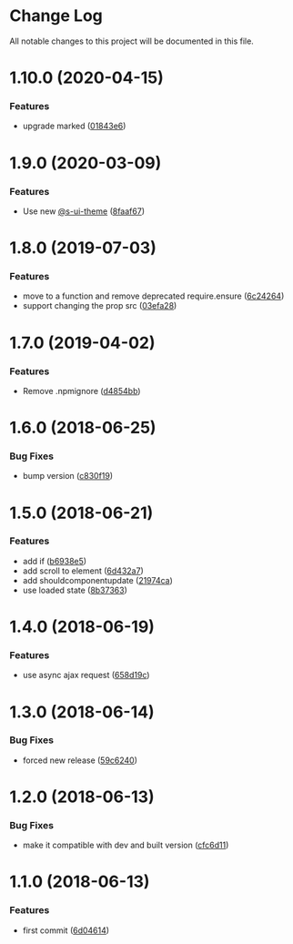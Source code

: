 # Change Log

All notable changes to this project will be documented in this file.

# 1.10.0 (2020-04-15)


### Features

* upgrade marked ([01843e6](https://github.com/SUI-Components/schibsted-spain-components/commit/01843e62a606b18f5ba27c76fe9ae3bf4a311609))



# 1.9.0 (2020-03-09)


### Features

* Use new [@s-ui-theme](https://github.com/s-ui-theme) ([8faaf67](https://github.com/SUI-Components/schibsted-spain-components/commit/8faaf67c70609e44c0a93b5bdfdc2a9ff5807269))



# 1.8.0 (2019-07-03)


### Features

* move to a function and remove deprecated require.ensure ([6c24264](https://github.com/SUI-Components/schibsted-spain-components/commit/6c242647b6f46cfcf1cddb155cbcfb66d1d81b9f))
* support changing the prop src ([03efa28](https://github.com/SUI-Components/schibsted-spain-components/commit/03efa28c15bb59eedd9bca86441fd9889413ba48))



# 1.7.0 (2019-04-02)


### Features

* Remove .npmignore ([d4854bb](https://github.com/SUI-Components/schibsted-spain-components/commit/d4854bb56f52010bb1ec2f0330967b1236b5d128))



# 1.6.0 (2018-06-25)


### Bug Fixes

* bump version ([c830f19](https://github.com/SUI-Components/schibsted-spain-components/commit/c830f19a684ef60da3f225e54a7c3e191146ae5f))



# 1.5.0 (2018-06-21)


### Features

* add if ([b6938e5](https://github.com/SUI-Components/schibsted-spain-components/commit/b6938e5f40b03a9ecc8fe897ebcb3e8422df0661))
* add scroll to element ([6d432a7](https://github.com/SUI-Components/schibsted-spain-components/commit/6d432a7b8dcd3200496bd82258dc6cc1eafb2e36))
* add shouldcomponentupdate ([21974ca](https://github.com/SUI-Components/schibsted-spain-components/commit/21974caf94100386009b42a469c87348cdb816d0))
* use loaded state ([8b37363](https://github.com/SUI-Components/schibsted-spain-components/commit/8b373634280f503199657e7b900afe97c6565491))



# 1.4.0 (2018-06-19)


### Features

* use async ajax request ([658d19c](https://github.com/SUI-Components/schibsted-spain-components/commit/658d19c9273f9dae54a81126959a2bb7209b8a4b))



# 1.3.0 (2018-06-14)


### Bug Fixes

* forced new release ([59c6240](https://github.com/SUI-Components/schibsted-spain-components/commit/59c624087aa714110ec8bcf43f072885519266a5))



# 1.2.0 (2018-06-13)


### Bug Fixes

* make it compatible with dev and built version ([cfc6d11](https://github.com/SUI-Components/schibsted-spain-components/commit/cfc6d117455ed756780c36f873b7f64187ea9ad2))



# 1.1.0 (2018-06-13)


### Features

* first commit ([6d04614](https://github.com/SUI-Components/schibsted-spain-components/commit/6d0461497ad752e2b3cae494fa2cb07766eaeefb))



